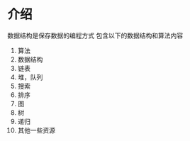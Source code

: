 # 介绍
数据结构是保存数据的编程方式
包含以下的数据结构和算法内容
1. 算法
2. 数据结构
3. 链表
4. 堆，队列
5. 搜索
6. 排序
7. 图
8. 树
9. 递归
10. 其他一些资源